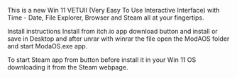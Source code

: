 This is a new Win 11 VETUII (Very Easy To Use Interactive Interface) with Time - Date, File Explorer, Browser and Steam all at your fingertips.

Install instructions
Install from itch.io app download button and install or save in Desktop and after unrar with winrar the file open the ModAOS folder and start ModaOS.exe app.

To start Steam app from button before install it in your Win 11 OS downloading it from the Steam webpage.
